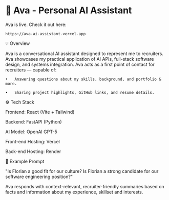 # 🌟 Ava - Personal AI Assistant
Ava is live. Check it out here:
```
https://ava-ai-assistant.vercel.app
```
💡 Overview  

Ava is a conversational AI assistant designed to represent me to recruiters. Ava showcases my practical application of AI APIs, full-stack software design, and systems integration. Ava acts as a first point of contact for recruiters — capable of:  

	•	Answering questions about my skills, background, and portfolio & more.  
	
	•	Sharing project highlights, GitHub links, and resume details.  
	
⚙️ Tech Stack  

Frontend: React (Vite + Tailwind)  

Backend: FastAPI (Python)  

AI Model: OpenAI GPT-5  

Front-end Hosting: Vercel  

Back-end Hosting: Render  


💬 Example Prompt  

"Is Florian a good fit for our culture? Is Florian a strong candidate for our software engineering position?"  

Ava responds with context-relevant, recruiter-friendly summaries based on facts and information about my experience, skillset and interests.